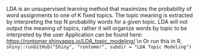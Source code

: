 LDA is an unsupervised learning method that maximizes the probability of word assignments to one of K fixed topics.
The topic meaning is extracted by interpreting the top N probability words for a given topic.
LDA will not output the meaning of topics, rather it will organize words by topic to be interpreted by the user
Application can be found here: https://rontomer.shinyapps.io/LDA_topic_modeling/ \n
Or run this in R, `shiny::runGitHub("Shiny", "rontomer", subdir = "LDA Topic Modeling")`
